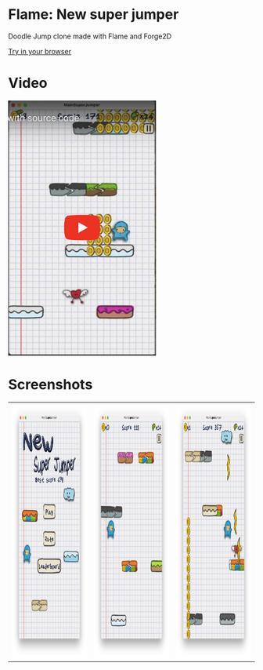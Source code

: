 # Flame: New super jumper

Doodle Jump clone made with Flame and Forge2D

[Try in your browser](https://yayo-arellano.github.io/flutter_games_compilation/new_super_jumper/)

# Video

<a href="https://youtu.be/P4BAdAz2Mgo"> <img src="screenshots/youtube.png" height="520"/></a>

# Screenshots

|                                                 |                                                 |                                                 |
|-------------------------------------------------|-------------------------------------------------|-------------------------------------------------|
| <img src="screenshots/image1.png" height="520"> | <img src="screenshots/image2.png" height="520"> | <img src="screenshots/image3.png" height="520"> |


